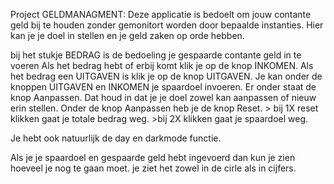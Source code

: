 Project GELDMANAGMENT:
Deze applicatie is bedoelt om jouw contante geld bij te houden zonder gemonitort worden door bepaalde instanties.
Hier kan je je doel in stellen en je geld zaken op orde hebben.

bij het stukje BEDRAG is de bedoeling je gespaarde contante geld in te voeren
Als het bedrag hebt of erbij komt klik je op de knop INKOMEN.
Als het bedrag een UITGAVEN is klik je op de knop UITGAVEN.
Je kan onder de knoppen UITGAVEN en INKOMEN je spaardoel invoeren. 
Er onder staat de knop Aanpassen. Dat houd in dat je je doel zowel kan aanpassen of nieuw erin stellen.
Onder de knop Aanpassen heb je de knop Reset. > bij 1X reset klikken gaat je totale bedrag weg. >bij 2X klikken gaat je spaardoel weg.

Je hebt ook natuurlijk de day en darkmode functie.

Als je je spaardoel en gespaarde geld hebt ingevoerd dan kun je zien hoeveel je nog te gaan moet. je ziet het zowel in de cirle als in cijfers.

